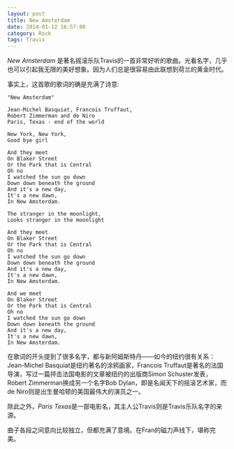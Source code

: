 ```yaml
---
layout: post
title: New Amsterdam
date: 2014-01-12 16:57:00
category: Rock
tags: Travis
---
```


*New Amsterdam* 是著名摇滚乐队Travis的一首非常好听的歌曲。光看名字，几乎也可以引起我无限的美好想象。因为人们总是很容易由此联想到荷兰的黄金时代。

事实上，这首歌的歌词的确是充满了诗意:

    "New Amsterdam"

    Jean-Michel Basquiat, Francois Truffaut,
    Robert Zimmerman and de Niro
    Paris, Texas - end of the world

    New York, New York,
    Good bye girl

    And they meet
    On Blaker Street
    Or the Park that is Central
    Oh no
    I watched the sun go down
    Down down beneath the ground
    And it's a new day,
    It's a new dawn,
    In New Amsterdam.

    The stranger in the moonlight,
    Looks stranger in the moonlight

    And they meet
    On Blaker Street
    Or the Park that is Central
    Oh no
    I watched the sun go down
    Down down beneath the ground
    And it's a new day,
    It's a new dawn,
    In New Amsterdam.

    And we meet
    On Blaker Street
    Or the Park that is Central
    Oh no
    I watched the sun go down
    Down down beneath the ground
    And it's a new day,
    It's a new dawn,
    In New Amsterdam.

在歌词的开头提到了很多名字，都与新阿姆斯特丹——如今的纽约很有关系：Jean-Michel Basquiat是纽约著名的涂鸦画家，Francois Truffaut是著名的法国导演，写过一篇抨击法国电影的文章被纽约的出版商Simon Schuster发表， Robert Zimmerman换成另一个名字Bob Dylan，即是名闻天下的摇滚艺术家，而de Niro则是出生曼哈顿的美国最伟大的演员之一。

除此之外，*Paris Texas*是一部电影名，其主人公Travis则是Travis乐队名字的来源。

曲子各段之间意向比较独立，但都充满了意境。在Fran的磁力声线下，堪称完美。
